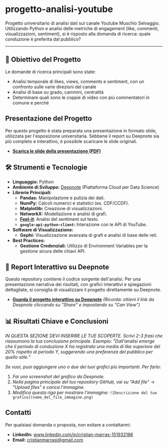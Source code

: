 # progetto-analisi-youtube
Progetto universitario di analisi dati sul canale Youtube Muschio Selvaggio. Utilizzando Python e analisi delle metriche di engagement (like, commenti, visualizzazioni, sentiment), si è risposto alla domanda di ricerca: quale conduzione è preferita dal pubblico?

---

## 🎯 Obiettivo del Progetto

Le domande di ricerca principali sono state:
* Analisi temporale di likes, views, comments e sentiment, con un confronto sulle varie direzioni del canale
* Analisi di base su grado, cammini, centralità
* Determinare quali sono le coppie di video con più commentatori in comune e perché

## Presentazione del Progetto

Per questo progetto è stata preparata una presentazione in formato slide, utilizzata per l'esposizione universitaria. Sebbene il report su Deepnote sia più completo e interattivo, è possibile scaricare le slide originali.

* **[Scarica le slide della presentazione (PDF)](./nome_del_tuo_file.pdf)**

## 🛠️ Strumenti e Tecnologie

* **Linguaggio:** Python
* **Ambiente di Sviluppo:** [Deepnote](https://deepnote.com/) (Piattaforma Cloud per Data Science)
* **Librerie Principali:**
    * **Pandas:** Manipolazione e pulizia dei dati.
    * **NumPy:** Calcoli numerici e statistici (es. CDF/CCDF).
    * **Matplotlib:** Creazione di visualizzazioni.
    * **NetworkX:** Modellazione e analisi di grafi.
    * [**Feel-it**](https://github.com/MilaNLProc/feel-it): Analisi del sentiment sul testo.
    * **`google-api-python-client`:** Interazione con le API di YouTube.
* **Software di Visualizzazione:**
    * **Gephi:** Visualizzazione avanzata di grafi e analisi di base delle reti.
* **Best Practices:**
    * **Gestione Credenziali:** Utilizzo di Environment Variables per la gestione sicura delle chiavi API.

## 🚀 Report Interattivo su Deepnote

Questo repository contiene il codice sorgente dell'analisi. Per una presentazione narrativa dei risultati, con grafici interattivi e spiegazioni dettagliate, si consiglia di visualizzare il progetto direttamente su Deepnote.

* **[Guarda il progetto interattivo su Deepnote](https://deepnote.com/workspace/SMM-3969cef9-ce5a-42de-b779-69673e74d4cc/project/Progetto-SMM-Muschio-Selvaggio-5e5c2b6d-40f0-45a1-af21-5a0dbb73ce96/notebook/Progetto-gathering-1-1cc3dca6c514492a9f570d56a1ff0aaa?utm_source=share-modal&utm_medium=product-shared-content&utm_campaign=notebook&utm_content=5e5c2b6d-40f0-45a1-af21-5a0dbb73ce96)** *(Ricorda: ottieni il link da Deepnote cliccando su "Share" e impostando su "Can View")*

## 📊 Risultati Chiave e Conclusioni

*IN QUESTA SEZIONE DEVI INSERIRE LE TUE SCOPERTE.*
*Scrivi 2-3 frasi che riassumono la tua conclusione principale. Esempio: "Dall'analisi emerge che il periodo di conduzione X ha registrato una media di like superiore del 20% rispetto al periodo Y, suggerendo una preferenza del pubblico per quello stile."*

*Se vuoi, puoi aggiungere uno o due dei tuoi grafici più importanti. Per farlo:*
1.  *Fai uno screenshot del grafico da Deepnote.*
2.  *Nella pagina principale del tuo repository GitHub, vai su "Add file" -> "Upload files" e carica l'immagine.*
3.  *Modifica questa riga per mostrare l'immagine:* `![Descrizione del tuo grafico](nome_del_file_immagine.png)`


## Contatti

Per qualsiasi domanda o proposta, non esitare a contattarmi:

* **LinkedIn:** www.linkedin.com/in/cristian-marras-151932186
* **Email:** cristianmarrasj@gmail.com
